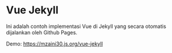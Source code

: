 # Vue Jekyll

Ini adalah contoh implementasi Vue di Jekyll yang secara otomatis dijalankan oleh Github Pages.

Demo: <https://mzaini30.js.org/vue-jekyll>